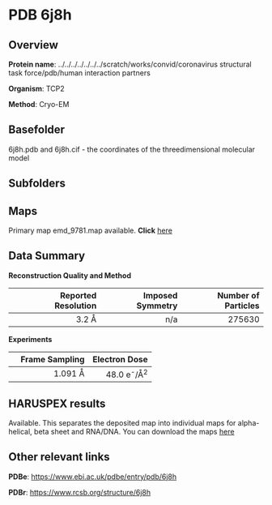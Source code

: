 # PDB 6j8h

## Overview

**Protein name**: ../../../../../../../scratch/works/convid/coronavirus structural task force/pdb/human interaction partners

**Organism**: TCP2

**Method**: Cryo-EM



## Basefolder

6j8h.pdb and 6j8h.cif - the coordinates of the threedimensional molecular model

## Subfolders









## Maps

Primary map emd_9781.map available. **Click** [here](http://ftp.wwpdb.org/pub/emdb/structures/EMD-9781/map/) 

## Data Summary
**Reconstruction Quality and Method**

|   | Reported Resolution | Imposed Symmetry | Number of Particles |
|---|-------------:|----------------:|--------------:|
|   |3.2 Å|n/a|275630|

**Experiments**

|   | Frame Sampling | Electron Dose |
|---|-------------:|----------------:|
|   |1.091 Å|48.0 e<sup>-</sup>/Å<sup>2</sup>|

## HARUSPEX results

Available. This separates the deposited map into individual maps for alpha-helical, beta sheet and RNA/DNA. You can download the maps [here](https://zenodo.org/record/3820209)

## Other relevant links 
**PDBe**:  https://www.ebi.ac.uk/pdbe/entry/pdb/6j8h
 
**PDBr**: https://www.rcsb.org/structure/6j8h 
